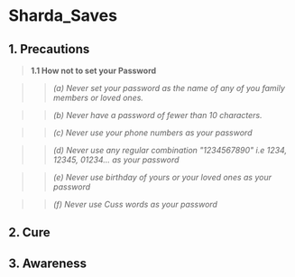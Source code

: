 # Sharda_Saves

## 1. Precautions

> **1.1 How not to set your Password**

>>  *(a) Never set your password as the name of any of you family members or loved ones.*

>>  *(b) Never have a password of fewer than 10 characters.*
    
>>  *(c) Never use your phone numbers as your password*

>> *(d) Never use any regular combination "1234567890" i.e 1234, 12345, 01234... as your password*

>> *(e) Never use birthday of yours or your loved ones as your password*

>> *(f) Never use Cuss words as your password*


## 2. Cure

## 3. Awareness



